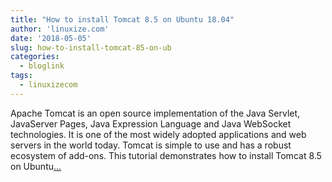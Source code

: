 ```yaml
---
title: "How to install Tomcat 8.5 on Ubuntu 18.04"
author: 'linuxize.com'
date: '2018-05-05'
slug: how-to-install-tomcat-85-on-ub
categories:
  - bloglink
tags:
  - linuxizecom
---
```


Apache Tomcat is an open source implementation of the Java Servlet, JavaServer Pages, Java Expression Language and Java WebSocket technologies. It is one of the most widely adopted applications and web servers in the world today. Tomcat is simple to use and has a robust ecosystem of add-ons. This tutorial demonstrates how to install Tomcat 8.5 on Ubuntu[... <i class="fas fa-external-link-alt"></i>](https://linuxize.com/post/how-to-install-tomcat-8-5-on-ubuntu-18.04/)

